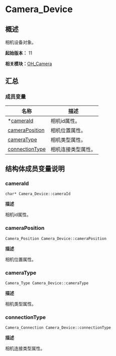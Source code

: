 # Camera_Device


## 概述

相机设备对象。

**起始版本：** 11

**相关模块：**[OH_Camera](_o_h___camera.md)


## 汇总


### 成员变量

| 名称 | 描述 | 
| -------- | -------- |
| \*[cameraId](#cameraid) | 相机id属性。 | 
| [cameraPosition](#cameraposition) | 相机位置属性。 | 
| [cameraType](#cameratype) | 相机类型属性。 | 
| [connectionType](#connectiontype) | 相机连接类型属性。 | 


## 结构体成员变量说明


### cameraId

```
char* Camera_Device::cameraId
```

**描述**

相机id属性。


### cameraPosition

```
Camera_Position Camera_Device::cameraPosition
```

**描述**

相机位置属性。


### cameraType

```
Camera_Type Camera_Device::cameraType
```

**描述**

相机类型属性。


### connectionType

```
Camera_Connection Camera_Device::connectionType
```

**描述**

相机连接类型属性。
